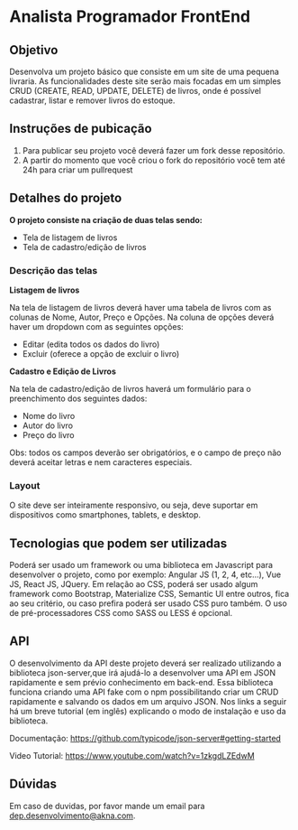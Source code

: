 
# Analista Programador FrontEnd

## Objetivo

Desenvolva um projeto básico que consiste em um site de uma pequena livraria. As funcionalidades deste site serão mais focadas em um simples CRUD (CREATE, READ, UPDATE, DELETE) de livros, onde é possível cadastrar, listar e remover livros do estoque.

## Instruções de pubicação

1. Para publicar seu projeto você deverá fazer um fork desse repositório.
2. A partir do momento que você criou o fork do repositório você tem até 24h para criar um pullrequest

## Detalhes do projeto

**O projeto consiste na criação de duas telas sendo:**

- Tela de listagem de livros
- Tela de cadastro/edição de livros

### Descrição das telas
__Listagem de livros__

Na tela de listagem de livros deverá haver uma tabela de livros com as colunas de Nome, Autor, Preço e Opções. Na coluna de opções deverá haver um dropdown com as seguintes opções:

- Editar (edita todos os dados do livro)
- Excluir (oferece a opção de excluir o livro)

__Cadastro e Edição de Livros__

Na tela de cadastro/edição de livros haverá um formulário para o preenchimento dos seguintes dados:
- Nome do livro
- Autor do livro
- Preço do livro

Obs: todos os campos deverão ser obrigatórios, e o campo de preço não deverá aceitar letras e nem caracteres especiais.

### Layout
O site deve ser inteiramente responsivo, ou seja, deve suportar em dispositivos como smartphones, tablets, e desktop.

## Tecnologias que podem ser utilizadas

Poderá ser usado um framework ou uma biblioteca em Javascript para desenvolver o projeto, como por exemplo: Angular JS (1, 2, 4, etc...), Vue JS, React JS, JQuery.
Em relação ao CSS, poderá ser usado algum framework como Bootstrap, Materialize CSS, Semantic UI entre outros, fica ao seu critério, ou caso prefira poderá ser usado CSS puro também.
O uso de pré-processadores CSS como SASS ou LESS é opcional.

## API

O desenvolvimento da API deste projeto deverá ser realizado utilizando a biblioteca json-server,que irá ajudá-lo a desenvolver uma API em JSON rapidamente e sem prévio conhecimento em back-end. Essa biblioteca funciona criando uma API fake com o npm possibilitando criar um CRUD rapidamente e salvando os dados em um arquivo JSON.
Nos links a seguir há um breve tutorial (em inglês) explicando o modo de instalação e uso da biblioteca.

Documentação: https://github.com/typicode/json-server#getting-started

Video Tutorial: https://www.youtube.com/watch?v=1zkgdLZEdwM

## Dúvidas

Em caso de duvidas, por favor mande um email para dep.desenvolvimento@akna.com. 



